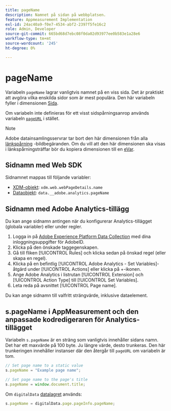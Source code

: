 ```yaml
---
title: pageName
description: Namnet på sidan på webbplatsen.
feature: Appmeasurement Implementation
exl-id: 24ac40a9-f0e7-4534-abf2-2397f5fe16c2
role: Admin, Developer
source-git-commit: 665bd68d7ebc08f0da02d93977ee0b583e1a28e6
workflow-type: tm+mt
source-wordcount: '245'
ht-degree: 0%

---
```


# pageName

Variabeln `pageName` lagrar vanligtvis namnet på en viss sida. Det är praktiskt att avgöra vilka enskilda sidor som är mest populära. Den här variabeln fyller i dimensionen [Sida](/help/components/dimensions/page.md).

Om variabeln inte definieras för ett visst sidspårningsanrop används variabeln [`pageURL`](pageurl.md) i stället.

>[!NOTE]
>
>Adobe datainsamlingsservrar tar bort den här dimensionen från alla [länkspårning](/help/implement/vars/functions/tl-method.md) -bildbegäranden. Om du vill att den här dimensionen ska visas i länkspårningsträffar bör du kopiera dimensionen till en [eVar](evar.md).

## Sidnamn med Web SDK

Sidnamnet mappas till följande variabler:

* [XDM-objekt](/help/implement/aep-edge/xdm-var-mapping.md): `xdm.web.webPageDetails.name`
* [Dataobjekt](/help/implement/aep-edge/data-var-mapping.md): `data.__adobe.analytics.pageName`

## Sidnamn med Adobe Analytics-tillägg

Du kan ange sidnamn antingen när du konfigurerar Analytics-tillägget (globala variabler) eller under regler.

1. Logga in på [Adobe Experience Platform Data Collection](https://experience.adobe.com/data-collection) med dina inloggningsuppgifter för AdobeID.
2. Klicka på den önskade taggegenskapen.
3. Gå till fliken [!UICONTROL Rules] och klicka sedan på önskad regel (eller skapa en regel).
4. Klicka på en befintlig [!UICONTROL Adobe Analytics - Set Variables]-åtgärd under [!UICONTROL Actions] eller klicka på +-ikonen.
5. Ange Adobe Analytics i listrutan [!UICONTROL Extension] och [!UICONTROL Action Type] till [!UICONTROL Set Variables].
6. Leta reda på avsnittet [!UICONTROL Page name].

Du kan ange sidnamn till valfritt strängvärde, inklusive dataelement.

## s.pageName i AppMeasurement och den anpassade kodredigeraren för Analytics-tillägget

Variabeln `s.pageName` är en sträng som vanligtvis innehåller sidans namn. Det har ett maxvärde på 100 byte. Ju längre värde, desto trunkeras. Den här trunkeringen innehåller instanser där den återgår till `pageURL` om variabeln är tom.

```js
// Set page name to a static value
s.pageName = "Example page name";

// Set page name to the page's title
s.pageName = window.document.title;
```

Om `digitalData` [datalagret](../../prepare/data-layer.md) används:

```js
s.pageName = digitalData.page.pageInfo.pageName;
```
